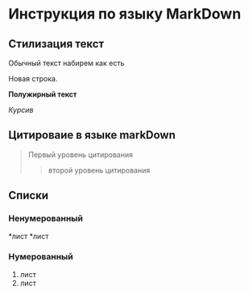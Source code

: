 # Инструкция по языку MarkDown

## Стилизация текст

Обычный текст набирем как есть

Новая строка.

**Полужирный текст**

*Курсив*
## Цитироваие в языке markDown
> Первый уровень цитирования
>> второй уровень цитирования

## Списки
### Ненумерованный
*лист
*лист

### Нумерованный
1. лист
2. лист